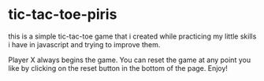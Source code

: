 # tic-tac-toe-piris
this is a simple tic-tac-toe game that i created while practicing my little skills i have in javascript and trying to improve them.

Player X always begins the game.
You can reset the game at any point you like by clicking on the reset button in the bottom of the page.
Enjoy!
